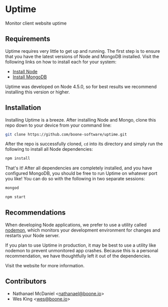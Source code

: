 # Uptime

Monitor client website uptime

## Requirements

Uptime requires very little to get up and running. The first step is to ensure that you have the latest versions of Node and MongoDB installed. Visit the following links on how to install each for your system:

- [Install Node](https://nodejs.org/en)
- [Install MongoDB](https://docs.mongodb.com/manual/installation)

Uptime was developed on Node 4.5.0, so for best results we recommend installing this version or higher.

## Installation

Installing Uptime is a breeze. After installing Node and Mongo, clone this repo down to your device from your command line:

```bash
git clone https://github.com/boone-software/uptime.git
```

After the repo is successfully cloned, `cd` into its directory and simply run the following to install all Node dependencies:

```bash
npm install
```

That's it! After all dependencies are completely installed, and you have configured MongoDB, you should be free to run Uptime on whatever port you like! You can do so with the following in two separate sessions:

```bash
mongod
```

```bash
npm start
```

## Recommendations

When developing Node applications, we prefer to use a utility called [nodemon](http://nodemon.io/), which monitors your development environment for changes and restarts your Node server.

If you plan to use Uptime in production, it may be best to use a utility like nodemon to prevent unmonitored app crashes. Because this is a personal recommendation, we have thoughtfully left it out of the dependencies.

Visit the website for more information.

## Contributors

- Nathanael McDaniel &lt;[nathanael@boone.io](mailto:nathanael@boone.io)&gt;
- Wes King &lt;[wes@boone.io](mailto:wes@boone.io)&gt;
